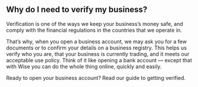 ## Why do I need to verify my business?  
Verification is one of the ways we keep your business’s money safe, and comply with the financial regulations in the countries that we operate in. 

That’s why, when you open a business account, we may ask you for a few documents or to confirm your details on a business registry. This helps us verify who you are, that your business is currently trading, and it meets our acceptable use policy. Think of it like opening a bank account — except that with Wise you can do the whole thing online, quickly and easily. 

Ready to open your business account? Read our guide to getting verified.